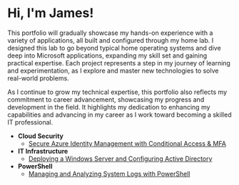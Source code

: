 # Hi, I'm James!

This portfolio will gradually showcase my hands-on experience with a variety of applications, all built and configured through my home lab. I designed this lab to go beyond typical home operating systems and dive deep into Microsoft applications, expanding my skill set and gaining practical expertise. Each project represents a step in my journey of learning and experimentation, as I explore and master new technologies to solve real-world problems.

As I continue to grow my technical expertise, this portfolio also reflects my commitment to career advancement, showcasing my progress and development in the field. It highlights my dedication to enhancing my capabilities and advancing in my career as I work toward becoming a skilled IT professional.

- <b>Cloud Security</b>
  - [Secure Azure Identity Management with Conditional Access & MFA](https://github.com/jwnfld3/idmgmt.git)
- <b>IT Infrastructure</b>
  - [Deploying a Windows Server and Configuring Active Directory](https://github.com/jwnfld3/windows-server-setup) <b><i></b></i>
- <b>PowerShell</b>
  - [Managing and Analyzing System Logs with PowerShell](https://github.com/jwnfld3/sys-log)
  
  



<!--


